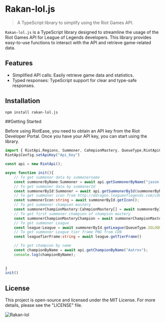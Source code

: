 # Rakan-lol.js

> A TypeScript library to simplify using the Riot Games API.

`Rakan-lol.js` is a TypeScript library designed to streamline the usage of the Riot Games API for League of Legends developers. This library provides easy-to-use functions to interact with the API and retrieve game-related data.

## Features

- Simplified API calls: Easily retrieve game data and statistics.
- Typed responses: TypeScript support for clear and type-safe responses.

## Installation

```bash
npm install rakan-lol.js
```

##Getting Started

Before using RiotEase, you need to obtain an API key from the Riot Developer Portal. Once you have your API key, you can start using the library.

```ts
import { RiotApi,Regions, Summoner, CahmpionMastery, QueueType,RiotApiConfig,League } from "rakan-lol.js";
RiotApiConfig.setApiKey("Api_Key")

const api = new RiotApi();

async function init(){
    // To get summoner data by summonername
    const summonerByName:Summoner = await api.getSummonerByName("jason dead",Regions.TR);
    // To get summoner data by summonerId
    const summonerById:Summoner = await api.getSummonerById(summonerByName.summonerId,Regions.TR);
    // To get summoner icon from http://ddragon.leagueoflegends.com/cdn
    const summonerIcon:string = await summonerById.getIcon();
    // To get summoner champion mastery
    const summonerChampionMastery:CahmpionMastery[] = await summonerById.getChampionMastery(); // return list
    // To get first summoner champion of champion mastery
    const summonerChampionMasteryChampion = await summonerChampionMastery[0].getCahmpion(); // return Champion
    // To get summoner League
    const league:League = await summonerById.getLeague(QueueType.SOLOQUEUE) // OR QueueType.FLEX
    // To get summoner League tier frame PNG from CDN
    const leagueTierFrame:string = await league.getTierFrame()

    // To get champion by name
    const championByName = await api.getChampionByName("Aatrox");
    console.log(championByName);
    
    
}   
init()
```
## License

This project is open-source and licensed under the MIT License. For more details, please see the "LICENSE" file.

![Rakan-lol](https://media.tenor.com/hD8Amv1_H5EAAAAd/rakan-cute.gif)

